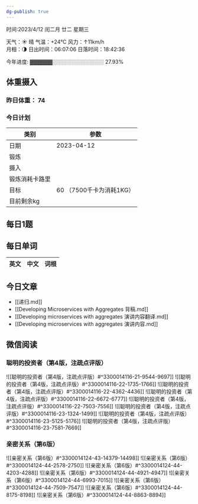 ```yaml
---
dg-publish: true
---
```



时间:2023/4/12 闰二月 廿二 星期三

天气：☀️   晴 气温：+24°C 风力：↑11km/h  
月相：🌗 日出时间：06:07:06 日落时间：18:42:36

今年进度: ▓▓▓▓▓▓░░░░░░░░░░░░░░ 27.93%

## 体重摄入

### 昨日体重： 74
### 今日计划
| 类别           | 参数                    |
| -------------- | ----------------------- |
| 日期           | 2023-04-12               |
| 锻炼           |               |
| 摄入           |  |
| 锻炼消耗卡路里 | |
| 目标           | 60      （7500千卡为消耗1KG）                |
| 目前剩余kg               |                          |



## 每日1题



## 每日单词

| 英文       | 中文       |词根|
| ---------- | ---------- | ---|


## 今日文章

- [[递归.md]]
- [[Developing Microservices with Aggregates 背稿.md]]
- [[Developing microservices with aggregates 演讲内容翻译.md]]
- [[Developing microservices with aggregates 演讲内容.md]]


## 微信阅读

<!-- start of weread -->

### 聪明的投资者（第4版，注疏点评版）
![[聪明的投资者（第4版，注疏点评版）#^3300014116-21-9544-9697]]
![[聪明的投资者（第4版，注疏点评版）#^3300014116-22-1735-1766]]
![[聪明的投资者（第4版，注疏点评版）#^3300014116-22-4362-4436]]
![[聪明的投资者（第4版，注疏点评版）#^3300014116-22-6672-6777]]
![[聪明的投资者（第4版，注疏点评版）#^3300014116-22-7503-7556]]
![[聪明的投资者（第4版，注疏点评版）#^3300014116-23-1324-1499]]
![[聪明的投资者（第4版，注疏点评版）#^3300014116-23-5125-5176]]
![[聪明的投资者（第4版，注疏点评版）#^3300014116-23-7581-7669]]

### 亲密关系（第6版）
![[亲密关系（第6版）#^3300014124-43-14379-14498]]
![[亲密关系（第6版）#^3300014124-44-2578-2750]]
![[亲密关系（第6版）#^3300014124-44-4203-4288]]
![[亲密关系（第6版）#^3300014124-44-4921-4947]]
![[亲密关系（第6版）#^3300014124-44-6993-7015]]
![[亲密关系（第6版）#^3300014124-44-7509-7547]]
![[亲密关系（第6版）#^3300014124-44-8175-8198]]
![[亲密关系（第6版）#^3300014124-44-8863-8894]]

<!-- end of weread -->
